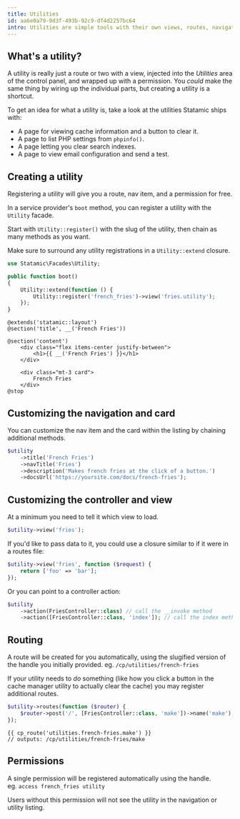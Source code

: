 ```yaml
---
title: Utilities
id: aa6e0a79-9d3f-493b-92c9-df4d2257bc64
intro: Utilities are simple tools with their own views, routes, navigation items, and permissions.
---
```

## What's a utility?

A utility is really just a route or two with a view, injected into the _Utilities_ area of the control panel,
and wrapped up with a permission. You _could_ make the same thing by wiring up the individual parts, but creating
a utility is a shortcut.

To get an idea for what a utility is, take a look at the utilities Statamic ships with:
- A page for viewing cache information and a button to clear it.
- A page to list PHP settings from `phpinfo()`.
- A page letting you clear search indexes.
- A page to view email configuration and send a test.

## Creating a utility

Registering a utility will give you a route, nav item, and a permission for free.

In a service provider's `boot` method, you can register a utility with the `Utility` facade.

Start with `Utility::register()` with the slug of the utility, then chain as many methods as you want.

Make sure to surround any utility registrations in a `Utility::extend` closure.

``` php
use Statamic\Facades\Utility;

public function boot()
{
    Utility::extend(function () {
        Utility::register('french_fries')->view('fries.utility');
    });
}
```

``` blade
@extends('statamic::layout')
@section('title', __('French Fries'))

@section('content')
    <div class="flex items-center justify-between">
        <h1>{{ __('French Fries') }}</h1>
    </div>

    <div class="mt-3 card">
        French Fries
    </div>
@stop
```

## Customizing the navigation and card

You can customize the nav item and the card within the listing by chaining additional methods.

``` php
$utility
    ->title('French Fries')
    ->navTitle('Fries')
    ->description('Makes french fries at the click of a button.')
    ->docsUrl('https://yoursite.com/docs/french-fries');
```

## Customizing the controller and view

At a minimum you need to tell it which view to load.

``` php
$utility->view('fries');
```

If you'd like to pass data to it, you could use a closure similar to if it were in a routes file:

``` php
$utility->view('fries', function ($request) {
    return ['foo' => 'bar'];
});
```

Or you can point to a controller action:

``` php
$utility
    ->action(FriesController::class) // call the __invoke method
    ->action([FriesController::class, 'index']); // call the index method
```

## Routing

A route will be created for you automatically, using the slugified version of the handle you initially provided. eg. `/cp/utilities/french-fries`

If your utility needs to _do_ something (like how you click a button in the cache manager utility to actually clear the cache)
you may register additional routes.

``` php
$utility->routes(function ($router) {
    $router->post('/', [FriesController::class, 'make'])->name('make');
});
```

``` blade
{{ cp_route('utilities.french-fries.make') }}
// outputs: /cp/utilities/french-fries/make
```

## Permissions

A single permission will be registered automatically using the handle.  
eg. `access french_fries utility`

Users without this permission will not see the utility in the navigation or utility listing.
